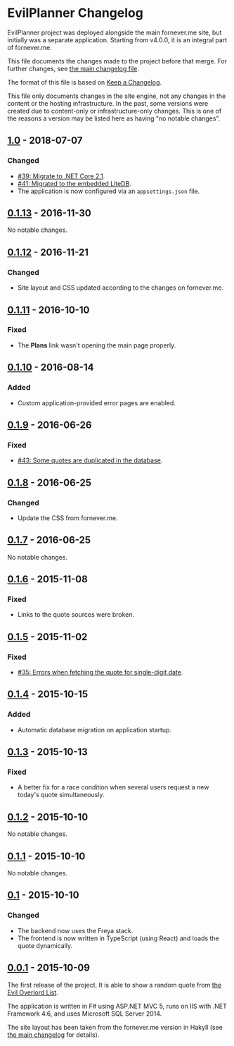 <!--
SPDX-FileCopyrightText: 2025 Friedrich von Never <friedrich@fornever.me>

SPDX-License-Identifier: MIT
-->

EvilPlanner Changelog
=====================

EvilPlanner project was deployed alongside the main fornever.me site, but initially was a separate application. Starting from v4.0.0, it is an integral part of fornever.me.

This file documents the changes made to the project before that merge. For further changes, see [the main changelog file][docs.fornever.me.changelog].

The format of this file is based on [Keep a Changelog](https://keepachangelog.com/en/1.0.0/).

This file only documents changes in the site engine, not any changes in the content or the hosting infrastructure. In the past, some versions were created due to content-only or infrastructure-only changes. This is one of the reasons a version may be listed here as having "no notable changes".

## [1.0] - 2018-07-07
### Changed
- [#39: Migrate to .NET Core 2.1](https://github.com/ForNeVeR/EvilPlanner/issues/39).
- [#41: Migrated to the embedded LiteDB](https://github.com/ForNeVeR/EvilPlanner/issues/41).
- The application is now configured via an `appsettings.json` file.

## [0.1.13] - 2016-11-30
No notable changes.

## [0.1.12] - 2016-11-21
### Changed
- Site layout and CSS updated according to the changes on fornever.me.

## [0.1.11] - 2016-10-10
### Fixed
- The **Plans** link wasn't opening the main page properly.

## [0.1.10] - 2016-08-14
### Added
- Custom application-provided error pages are enabled.

## [0.1.9] - 2016-06-26
### Fixed
- [#43: Some quotes are duplicated in the database](https://github.com/ForNeVeR/EvilPlanner/issues/43).

## [0.1.8] - 2016-06-25
### Changed
- Update the CSS from fornever.me.

## [0.1.7] - 2016-06-25
No notable changes.

## [0.1.6] - 2015-11-08
### Fixed
- Links to the quote sources were broken.

## [0.1.5] - 2015-11-02
### Fixed
- [#35: Errors when fetching the quote for single-digit date](https://github.com/ForNeVeR/EvilPlanner/issues/35).

## [0.1.4] - 2015-10-15
### Added
- Automatic database migration on application startup.

## [0.1.3] - 2015-10-13
### Fixed
- A better fix for a race condition when several users request a new today's quote simultaneously.

## [0.1.2] - 2015-10-10
No notable changes.

## [0.1.1] - 2015-10-10
No notable changes.

## [0.1] - 2015-10-10
### Changed
- The backend now uses the Freya stack.
- The frontend is now written in TypeScript (using React) and loads the quote dynamically.

## [0.0.1] - 2015-10-09

The first release of the project. It is able to show a random quote from [the Evil Overlord List](https://legendspbem.angelfire.com/eviloverlordlist.html).

The application is written in F# using ASP.NET MVC 5, runs on IIS with .NET Framework 4.6, and uses Microsoft SQL Server 2014.

The site layout has been taken from the fornever.me version in Hakyll (see [the main changelog][docs.fornever.me.changelog] for details).

[docs.fornever.me.changelog]: ../CHANGELOG.md

[0.0.1]: https://github.com/ForNeVeR/fornever.me/tree/EvilPlanner/0.0.1
[0.1]: https://github.com/ForNeVeR/fornever.me/compare/EvilPlanner/0.0.1...EvilPlanner/0.1
[0.1.1]: https://github.com/ForNeVeR/fornever.me/compare/EvilPlanner/0.1...EvilPlanner/0.1.1
[0.1.2]: https://github.com/ForNeVeR/fornever.me/compare/EvilPlanner/0.1.1...EvilPlanner/0.1.2
[0.1.3]: https://github.com/ForNeVeR/fornever.me/compare/EvilPlanner/0.1.2...EvilPlanner/0.1.3
[0.1.4]: https://github.com/ForNeVeR/fornever.me/compare/EvilPlanner/0.1.3...EvilPlanner/v0.1.4
[0.1.5]: https://github.com/ForNeVeR/fornever.me/compare/EvilPlanner/v0.1.4...EvilPlanner/0.1.5
[0.1.6]: https://github.com/ForNeVeR/fornever.me/compare/EvilPlanner/0.1.5...EvilPlanner/0.1.6
[0.1.7]: https://github.com/ForNeVeR/fornever.me/compare/EvilPlanner/0.1.6...EvilPlanner/0.1.7
[0.1.8]: https://github.com/ForNeVeR/fornever.me/compare/EvilPlanner/0.1.7...EvilPlanner/0.1.8
[0.1.9]: https://github.com/ForNeVeR/fornever.me/compare/EvilPlanner/0.1.8...EvilPlanner/0.1.9
[0.1.10]: https://github.com/ForNeVeR/fornever.me/compare/EvilPlanner/0.1.9...EvilPlanner/0.1.10
[0.1.11]: https://github.com/ForNeVeR/fornever.me/compare/EvilPlanner/0.1.10...EvilPlanner/0.1.11
[0.1.12]: https://github.com/ForNeVeR/fornever.me/compare/EvilPlanner/0.1.11...EvilPlanner/0.1.12
[0.1.13]: https://github.com/ForNeVeR/fornever.me/compare/EvilPlanner/0.1.12...EvilPlanner/0.1.13
[1.0]: https://github.com/ForNeVeR/fornever.me/compare/EvilPlanner/0.1.13...EvilPlanner/1.0
